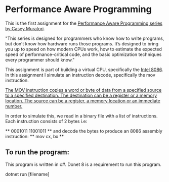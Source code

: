 <h1> Performance Aware Programming </h1>

This is the first assignment for the [Performance Aware Programming series by Casey Muratori](https://www.computerenhance.com/p/table-of-contents).

"This series is designed for programmers who know how to write programs, but don’t know how hardware runs those programs.
It’s designed to bring you up to speed on how modern CPUs work, how to estimate the expected speed of performance-critical code, and the basic optimization techniques every programmer should know."

This assignment is part of building a virtual CPU, specifically the [Intel 8086](https://en.wikipedia.org/wiki/Intel_8086).
In this assignment I simulate an instruction decode, specifically the mov instruction.

[The MOV instruction copies a word or byte of data from a specified source to a specified destination. 
The destination can be a register or a memory location. The source can be a register, a memory location or an immediate number.](https://www.pcpolytechnic.com/it/ppt/8086_instruction_set.pdf)

In order to simulate this, we read in a binary file with a list of instructions. Each instruction consists of 2 bytes i.e:

** 0001011 11001011 **
and decode the bytes to produce an 8086 assembly instruction:
** mov cx, bx **

<h2> To run the program: </h2>

This program is written in c#.
Donet 8 is a requirement to run this program.

dotnet run [filename]

